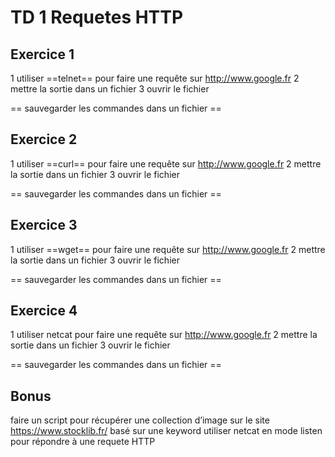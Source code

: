 # TD 1 Requetes HTTP

## Exercice 1

1 utiliser ==telnet== pour faire une requête sur http://www.google.fr
2 mettre la sortie dans un fichier 
3 ouvrir le fichier

== sauvegarder les commandes dans un fichier == 



## Exercice 2

1 utiliser ==curl== pour faire une requête sur http://www.google.fr
2 mettre la sortie dans un fichier 
3 ouvrir le fichier

== sauvegarder les commandes dans un fichier == 

## Exercice 3

1 utiliser ==wget== pour faire une requête sur http://www.google.fr
2 mettre la sortie dans un fichier 
3 ouvrir le fichier

== sauvegarder les commandes dans un fichier == 

## Exercice 4

1 utiliser netcat pour faire une requête sur http://www.google.fr
2 mettre la sortie dans un fichier 
3 ouvrir le fichier

== sauvegarder les commandes dans un fichier == 

## Bonus

faire un script pour récupérer une collection d’image sur le site https://www.stocklib.fr/ basé sur une keyword
utiliser netcat en mode listen pour répondre à une requete HTTP 

